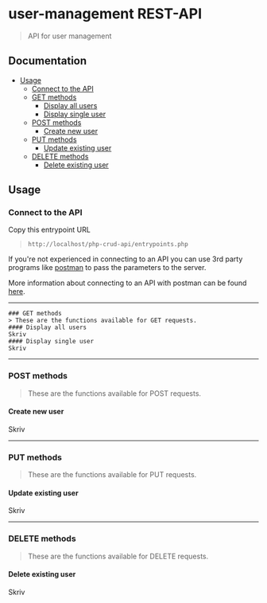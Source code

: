 # user-management REST-API
> API for user management

## Documentation
* [Usage](#Usage)
	- [Connect to the API](#connect-to-the-api)
	- [GET methods](#get-methods)
		- [Display all users](#display-all-users)
		- [Display single user](#display-single-user)
	- [POST methods](#post-methods)
		- [Create new user](#create-new-user)
	- [PUT methods](#put-methods)
		- [Update existing user](#update-existing-user)
	- [DELETE methods](#delete-methods)
		- [Delete existing user](#delete-existing-user)
	
 
## Usage

### Connect to the API
Copy this entrypoint URL
> `http://localhost/php-crud-api/entrypoints.php`

If you're not experienced in connecting to an API you can use 3rd party programs like [postman](https://www.getpostman.com/) to pass the parameters to the server.

More information about connecting to an API with postman can be found [here](https://www.youtube.com/watch?v=t5n07Ybz7yI&t=31s).

___

	### GET methods
	> These are the functions available for GET requests.
	#### Display all users
	Skriv
	#### Display single user
	Skriv

___

### POST methods
> These are the functions available for POST requests.
#### Create new user
Skriv

___

### PUT methods
> These are the functions available for PUT requests.
#### Update existing user
Skriv

___

### DELETE methods
> These are the functions available for DELETE requests.
#### Delete existing user
Skriv
